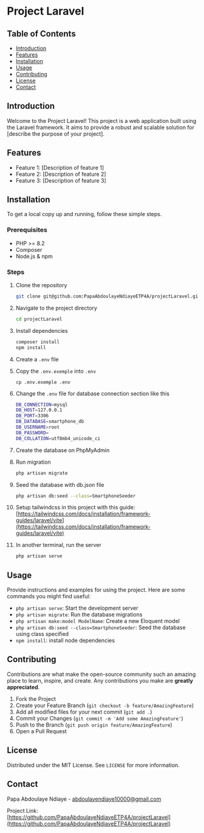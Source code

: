 # Project Laravel

## Table of Contents
- [Introduction](#introduction)
- [Features](#features)
- [Installation](#installation)
- [Usage](#usage)
- [Contributing](#contributing)
- [License](#license)
- [Contact](#contact)

## Introduction
Welcome to the Project Laravel! This project is a web application built using the Laravel framework. It aims to provide a robust and scalable solution for [describe the purpose of your project].

## Features
- Feature 1: [Description of feature 1]
- Feature 2: [Description of feature 2]
- Feature 3: [Description of feature 3]

## Installation
To get a local copy up and running, follow these simple steps.

### Prerequisites
- PHP >= 8.2
- Composer
- Node.js & npm

### Steps
1. Clone the repository
    ```sh
    git clone git@github.com:PapaAbdoulayeNdiayeETP4A/projectLaravel.git
    ```
2. Navigate to the project directory
    ```sh
    cd projectLaravel
    ```
3. Install dependencies
    ```sh
    composer install
    npm install
    ```

4. Create a `.env` file

5. Copy the `.env.exemple` into `.env`
    ```
    cp .env.exemple .env
    ```

6. Change the `.env` file for database connection section like this
    ```sh
    DB_CONNECTION=mysql
    DB_HOST=127.0.0.1
    DB_PORT=3306
    DB_DATABASE=smartphone_db
    DB_USERNAME=root
    DB_PASSWORD=
    DB_COLLATION=utf8mb4_unicode_ci
    ```
7. Create the database on PhpMyAdmin

8. Run migration
    ```sh
    php artisan migrate
    ```

9. Seed the database with db.json file
    ```sh
    php artisan db:seed --class=SmartphoneSeeder
    ```
10. Setup tailwindcss in this project with this guide: [https://tailwindcss.com/docs/installation/framework-guides/laravel/vite](https://tailwindcss.com/docs/installation/framework-guides/laravel/vite)

11. In another terminal, run the server
    ```sh
    php artisan serve
    ```

## Usage
Provide instructions and examples for using the project. Here are some commands you might find useful:
- `php artisan serve`: Start the development server
- `php artisan migrate`: Run the database migrations
- `php artisan make:model ModelName`: Create a new Eloquent model
- `php artisan db:seed --class=SmartphoneSeeder`: Seed the database using class specified
- `npm install`: install node dependencies

## Contributing
Contributions are what make the open-source community such an amazing place to learn, inspire, and create. Any contributions you make are **greatly appreciated**.

1. Fork the Project
2. Create your Feature Branch (`git checkout -b feature/AmazingFeature`)
3. Add all modified files for your next commit (`git add .`)
3. Commit your Changes (`git commit -m 'Add some AmazingFeature'`)
4. Push to the Branch (`git push origin feature/AmazingFeature`)
5. Open a Pull Request

## License
Distributed under the MIT License. See `LICENSE` for more information.

## Contact
Papa Abdoulaye Ndiaye - [abdoulayendiaye10000@gmail.com](mailto:abdoulayendiaye10000@gmail.com)

Project Link: [https://github.com/PapaAbdoulayeNdiayeETP4A/projectLaravel](https://github.com/PapaAbdoulayeNdiayeETP4A/projectLaravel)